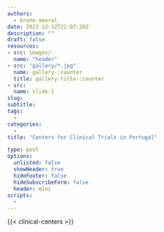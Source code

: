 ```yaml
---
authors:
  - bruno-amaral
date: 2021-12-12T22:07:20Z
description: ""
draft: false
resources: 
- src: images/
  name: "header"
- src: "gallery/*.jpg"
  name: gallery-:counter
  title: gallery-title-:counter
- src:
  name: slide-1
slug:
subtitle: 
tags: 
  - 
categories: 
  - 
title: "Centers for Clinical Trials in Portugal"

type: post
options:
  unlisted: false
  showHeader: true
  hideFooter: false
  hideSubscribeForm: false
  header: mini
scripts:
  -
---
```


{{< clinical-centers >}}
